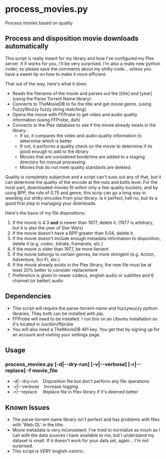 # process_movies.py
Process movies based on quality

## Process and disposition movie downloads automatically
This script is really meant for my library and how I've configured my Plex server. It if works for you, I'll be very surprised. I'm also a really new python coder, so please save the comments about my shitty code... unless you have a sweet tip on how to make it more efficient. 

That out of the way, here's what it does:
  * Reads the filename of the movie and parses out the [title] and [year] (using the Parse Torrent Name library)
  * Connects to TheMovieDB to fix the title and get movie genre. (using FuzzyWuzzy fuzzy string matching)
  * Opens the movie with FFProbe to get video and audio quality information (using FFProbe, duh)
  * Connects to the Plex database to see if the movie already exists in the library:
  	* If so, it compares the video and audio quality information to determine which is better
    * If not, it performs a quality check on the movie to determine if its good enough to add to the library
    * Movies that are considered borderline are added to a staging directory for manual processing
    * Movies that do not meet quality standards are deleted.

Quality is completely subjective and a script can't suss out any of that, but it can determine the quality of the encode at the nuts and bolts level. For the most part, downloaded movies fit within only a few quality buckets, and by using BPP, the rule of 0.75 and genre, this scrip can go a long way in weeding out shitty encodes from your library. Is it perfect, hell no, but its a good first step in managing your downloads.

Here's the basis of my file dispositions:
1. If the movie is 4:3 __and__ is newer than 1977, delete it. (1977 is arbitrary, but it is also the year of Star Wars)
2. If the movie doesn't have a BPP greater than 0.04, delete it.
3. If the movie doesn't include enough metadata information to disposition, delete it (e.g. codec, bitrate, framerate, etc.)
4. If the movie is older than 1977, be more lienient
5. If the movie belongs to certain genres, be more stringent (e.g. Action, Adventure, Sci-Fi, etc.)
6. If the movie already exists in the Plex library, the new file must be at least 20% better to consider replacement
7. Preference is given to newer codecs, english audio or subtitles and 6 channel (or better) audio 

## Dependencies
* This script will require the parse-torrent-name and fuzzywuzzy python libraries. They both can be installed with pip. 
* FFProbe will need to be installed. I run this on an Ubuntu installation so it's located in /usr/bin/ffprobe
* You will also need a TheMovieDB API key. You get that by signing up for an account and visiting your settings page.

## Usage 
### process_movies.py [-d|--dry-run] [-v|--verbose] [-r|--replace] -f movie_file
* -d|--dry-run&nbsp;&nbsp;&nbsp;&nbsp;Disposition file but don't perform any file operations
* -v|--verbose&nbsp;&nbsp;&nbsp;&nbsp;Increase logging
* -r|--replace&nbsp;&nbsp;&nbsp;&nbsp;&nbsp;Replace file in Plex library if it's deemed better
 
## Known Issues
* The parse-torrent-name library isn't perfect and has problems with files with 'Web-DL' in the title.
* Movie metadata is very inconsistent. I've tried to normalize as much as I can with the data sources I have available to me, but I understand my dataset is small. If it doesn't work for your data set, again... I'm not surprised.
* This script is VERY english-centric.


